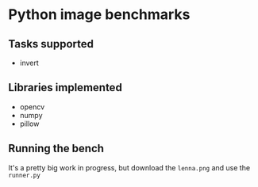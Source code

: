 # Python image benchmarks

## Tasks supported

- invert

## Libraries implemented

- opencv
- numpy 
- pillow

## Running the bench

It's a pretty big work in progress, but download the `lenna.png` and use the `runner.py`